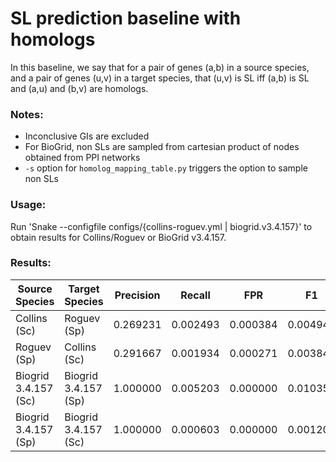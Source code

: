 # SL prediction baseline with homologs

In this baseline, we say that for a pair of genes (a,b) in a source species, and a pair of genes (u,v) in a target species, that (u,v) is SL iff (a,b) is SL and (a,u) and (b,v) are homologs.

### Notes:
- Inconclusive GIs are excluded
- For BioGrid, non SLs are sampled from cartesian product of nodes obtained from PPI networks
- `-s` option for `homolog_mapping_table.py` triggers the option to sample non SLs

### Usage:
Run 'Snake --configfile configs/{collins-roguev.yml | biogrid.v3.4.157}' to obtain results for Collins/Roguev or BioGrid v3.4.157.

### Results:

| Source Species       | Target Species       | Precision | Recall   | FPR      | F1       | 
|----------------------|----------------------|-----------|----------|----------|----------| 
| Collins (Sc)         | Roguev (Sp)          | 0.269231  | 0.002493 | 0.000384 | 0.004940 | 
| Roguev (Sp)          | Collins (Sc)         | 0.291667  | 0.001934 | 0.000271 | 0.003842 | 
| Biogrid 3.4.157 (Sc) | Biogrid 3.4.157 (Sp) | 1.000000  | 0.005203 | 0.000000 | 0.010352 | 
| Biogrid 3.4.157 (Sp) | Biogrid 3.4.157 (Sc) | 1.000000  | 0.000603 | 0.000000 | 0.001204 | 

